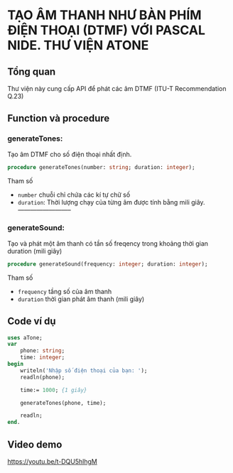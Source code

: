 # TẠO ÂM THANH NHƯ BÀN PHÍM ĐIỆN THOẠI (DTMF) VỚI PASCAL NIDE. THƯ VIỆN ATONE

## Tổng quan

Thư viện này cung cấp API để phát các âm DTMF (ITU-T Recommendation Q.23)

## Function và procedure

### generateTones:

Tạo âm DTMF cho số điện thoại nhất định.

```pascal
procedure generateTones(number: string; duration: integer);
```

Tham số

* ``number`` chuỗi chỉ chứa các kí tự chữ số
* ``duration``: Thời lượng chạy của từng âm được tính bằng mili giây.
————————–

### generateSound:
Tạo và phát một âm thanh có tần số  freqency trong khoảng thời gian duration (mili giây)

```pascal
procedure generateSound(frequency: integer; duration: integer);
```
Tham số

* ``frequency`` tầng số của âm thanh
* ``duration`` thời gian phát âm thanh (mili giây)

## Code ví dụ

```pascal
uses aTone;
var
    phone: string;
    time: integer;
begin
    writeln('Nhập số điện thoại của bạn: ');
    readln(phone);

    time:= 1000; {1 giây}

    generateTones(phone, time);

    readln;
end.
```
## Video demo

https://youtu.be/t-DQU5hlhgM